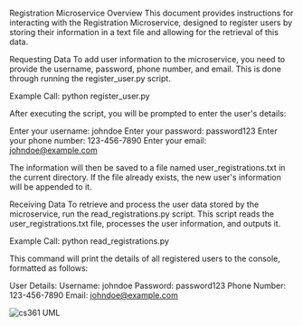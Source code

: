 Registration Microservice Overview
This document provides instructions for interacting with the Registration Microservice, designed to register users by storing their information in a text file and allowing for the retrieval of this data.

Requesting Data
To add user information to the microservice, you need to provide the username, password, phone number, and email. This is done through running the register_user.py script.

Example Call: python register_user.py

After executing the script, you will be prompted to enter the user's details:

Enter your username: johndoe
Enter your password: password123
Enter your phone number: 123-456-7890
Enter your email: johndoe@example.com

The information will then be saved to a file named user_registrations.txt in the current directory. If the file already exists, the new user's information will be appended to it.

Receiving Data
To retrieve and process the user data stored by the microservice, run the read_registrations.py script. This script reads the user_registrations.txt file, processes the user information, and outputs it.

Example Call: python read_registrations.py

This command will print the details of all registered users to the console, formatted as follows:

User Details:
Username: johndoe
Password: password123
Phone Number: 123-456-7890
Email: johndoe@example.com

![cs361 UML](https://github.com/olivernigaosu/cs361-microservice/assets/156348566/064046d7-eb6c-4230-9885-63280fd2bb67)
